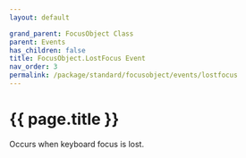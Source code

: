 ```yaml
---
layout: default

grand_parent: FocusObject Class
parent: Events
has_children: false
title: FocusObject.LostFocus Event
nav_order: 3
permalink: /package/standard/focusobject/events/lostfocus
---
```

# {{ page.title }}

Occurs when keyboard focus is lost.